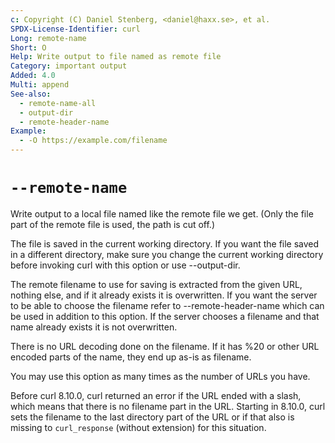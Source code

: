 ```yaml
---
c: Copyright (C) Daniel Stenberg, <daniel@haxx.se>, et al.
SPDX-License-Identifier: curl
Long: remote-name
Short: O
Help: Write output to file named as remote file
Category: important output
Added: 4.0
Multi: append
See-also:
  - remote-name-all
  - output-dir
  - remote-header-name
Example:
  - -O https://example.com/filename
---
```


# `--remote-name`

Write output to a local file named like the remote file we get. (Only the file
part of the remote file is used, the path is cut off.)

The file is saved in the current working directory. If you want the file saved
in a different directory, make sure you change the current working directory
before invoking curl with this option or use --output-dir.

The remote filename to use for saving is extracted from the given URL, nothing
else, and if it already exists it is overwritten. If you want the server to be
able to choose the filename refer to --remote-header-name which can be used in
addition to this option. If the server chooses a filename and that name
already exists it is not overwritten.

There is no URL decoding done on the filename. If it has %20 or other URL
encoded parts of the name, they end up as-is as filename.

You may use this option as many times as the number of URLs you have.

Before curl 8.10.0, curl returned an error if the URL ended with a slash,
which means that there is no filename part in the URL. Starting in 8.10.0,
curl sets the filename to the last directory part of the URL or if that also
is missing to `curl_response` (without extension) for this situation.
